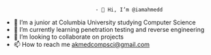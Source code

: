                                   - 👋 Hi, I’m @iamahmedd
- 👀 I’m a junior at Columbia University studying Computer Science
- 🌱 I’m currently learning penetration testing and reverse engineering
- 💞️ I’m looking to collaborate on projects
- 📫 How to reach me akmedcompsci@gmail.com

<!---
iamahmedd/iamahmedd is a ✨ special ✨ repository because its `README.md` (this file) appears on your GitHub profile.
You can click the Preview link to take a look at your changes.
--->
